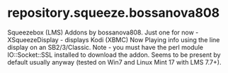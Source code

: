 # repository.squeeze.bossanova808
Squeezebox (LMS) Addons by bossanova808.  Just one for now - XSqueezeDisplay - displays Kodi (XBMC) Now Playing info using the line display on an SB2/3/Classic.
Note - you must have the perl module IO::Socket::SSL installed to download the addon.  Seems to be present by default usually anyway (tested on Win7 and Linux Mint 17 with LMS 7.7+).

